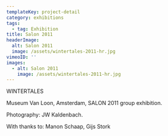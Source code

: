 ```yaml
---
templateKey: project-detail
category: exhibitions
tags:
  - tag: Exhibition
title: Salon 2011
headerImage:
  alt: Salon 2011
  image: /assets/wintertales-2011-hr.jpg
vimeoID: ''
images:
  - alt: Salon 2011
    image: /assets/wintertales-2011-hr.jpg
---
```

WINTERTALES

Museum Van Loon, Amsterdam, SALON 2011 group exhibition.

Photography: JW Kaldenbach.

With thanks to: Manon Schaap, Gijs Stork

